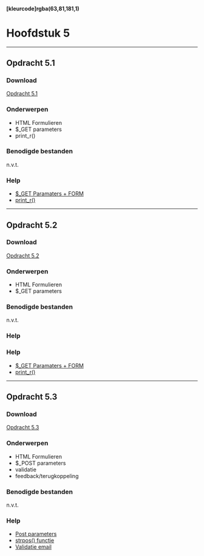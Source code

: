 #### [kleurcode]rgba(63,81,181,1)

# Hoofdstuk 5
---
## Opdracht 5.1

### Download

[Opdracht 5.1](https://elo.kw1c.nl/CMS/Studie/811%20ICT-Academie/811%20VakkenInhoud/%5BB.22%20PHP%5D%20PHP/25187%20%C2%A0%20Applicatie-%20en%20mediaontwikkelaar/Periode%2003/Productie/02.%20Opdrachten/Opdracht%205.1.pdf)

### Onderwerpen
- HTML Formulieren
- $_GET parameters
- print_r()

### Benodigde bestanden

n.v.t.

### Help
- <a href="https://www.w3schools.com/php/php_forms.asp" target="_blank">$_GET Paramaters + FORM</a>
- <a href="https://www.thoughtco.com/printr-php-function-2694083" target="_blank">print_r()</a>

---

## Opdracht 5.2

### Download

[Opdracht 5.2](https://elo.kw1c.nl/CMS/Studie/811%20ICT-Academie/811%20VakkenInhoud/%5BB.22%20PHP%5D%20PHP/25187%20%C2%A0%20Applicatie-%20en%20mediaontwikkelaar/Periode%2003/Productie/02.%20Opdrachten/Opdracht%205.2.pdf)

### Onderwerpen
- HTML Formulieren
- $_GET parameters

### Benodigde bestanden

n.v.t.

### Help

### Help
- <a href="https://www.w3schools.com/php/php_forms.asp" target="_blank">$_GET Paramaters + FORM</a>
- <a href="https://www.thoughtco.com/printr-php-function-2694083" target="_blank">print_r()</a>

---

## Opdracht 5.3

### Download

[Opdracht 5.3](https://elo.kw1c.nl/CMS/Studie/811%20ICT-Academie/811%20VakkenInhoud/%5BB.22%20PHP%5D%20PHP/25187%20%C2%A0%20Applicatie-%20en%20mediaontwikkelaar/Periode%2003/Productie/02.%20Opdrachten/Opdracht%205.3.pdf)

### Onderwerpen
- HTML Formulieren
- $_POST parameters
- validatie
- feedback/terugkoppeling

### Benodigde bestanden

n.v.t.


### Help

- <a href="https://www.w3schools.com/php/php_forms.asp" target="_blank">Post parameters</a>
- <a href="http://php.net/manual/en/function.strpos.php" target="_blank">strpos() functie</a>
- <a href="https://www.w3schools.com/php/php_form_url_email.asp" target="_blank">Validatie email</a>
